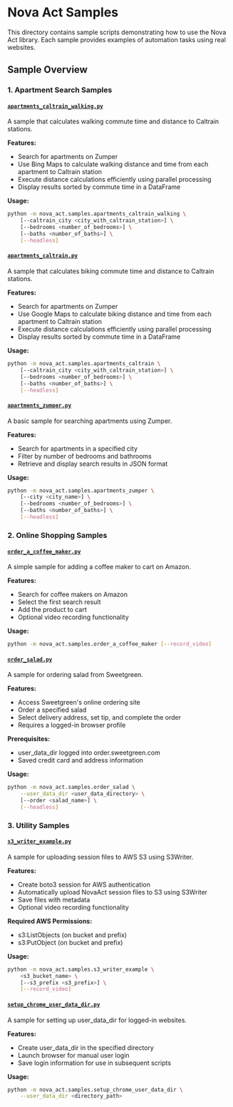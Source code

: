 # Nova Act Samples

This directory contains sample scripts demonstrating how to use the Nova Act library. Each sample provides examples of automation tasks using real websites.

## Sample Overview

### 1. Apartment Search Samples

#### [`apartments_caltrain_walking.py`](./apartments_caltrain_walking.py)
A sample that calculates walking commute time and distance to Caltrain stations.

**Features:**
- Search for apartments on Zumper
- Use Bing Maps to calculate walking distance and time from each apartment to Caltrain station
- Execute distance calculations efficiently using parallel processing
- Display results sorted by commute time in a DataFrame

**Usage:**
```bash
python -m nova_act.samples.apartments_caltrain_walking \
    [--caltrain_city <city_with_caltrain_station>] \
    [--bedrooms <number_of_bedrooms>] \
    [--baths <number_of_baths>] \
    [--headless]
```

#### [`apartments_caltrain.py`](./apartments_caltrain.py)
A sample that calculates biking commute time and distance to Caltrain stations.

**Features:**
- Search for apartments on Zumper
- Use Google Maps to calculate biking distance and time from each apartment to Caltrain station
- Execute distance calculations efficiently using parallel processing
- Display results sorted by commute time in a DataFrame

**Usage:**
```bash
python -m nova_act.samples.apartments_caltrain \
    [--caltrain_city <city_with_caltrain_station>] \
    [--bedrooms <number_of_bedrooms>] \
    [--baths <number_of_baths>] \
    [--headless]
```

#### [`apartments_zumper.py`](./apartments_zumper.py)
A basic sample for searching apartments using Zumper.

**Features:**
- Search for apartments in a specified city
- Filter by number of bedrooms and bathrooms
- Retrieve and display search results in JSON format

**Usage:**
```bash
python -m nova_act.samples.apartments_zumper \
    [--city <city_name>] \
    [--bedrooms <number_of_bedrooms>] \
    [--baths <number_of_baths>] \
    [--headless]
```

### 2. Online Shopping Samples

#### [`order_a_coffee_maker.py`](./order_a_coffee_maker.py)
A simple sample for adding a coffee maker to cart on Amazon.

**Features:**
- Search for coffee makers on Amazon
- Select the first search result
- Add the product to cart
- Optional video recording functionality

**Usage:**
```bash
python -m nova_act.samples.order_a_coffee_maker [--record_video]
```

#### [`order_salad.py`](./order_salad.py)
A sample for ordering salad from Sweetgreen.

**Features:**
- Access Sweetgreen's online ordering site
- Order a specified salad
- Select delivery address, set tip, and complete the order
- Requires a logged-in browser profile

**Prerequisites:**
- user_data_dir logged into order.sweetgreen.com
- Saved credit card and address information

**Usage:**
```bash
python -m nova_act.samples.order_salad \
    --user_data_dir <user_data_directory> \
    [--order <salad_name>] \
    [--headless]
```

### 3. Utility Samples

#### [`s3_writer_example.py`](./s3_writer_example.py)
A sample for uploading session files to AWS S3 using S3Writer.

**Features:**
- Create boto3 session for AWS authentication
- Automatically upload NovaAct session files to S3 using S3Writer
- Save files with metadata
- Optional video recording functionality

**Required AWS Permissions:**
- s3:ListObjects (on bucket and prefix)
- s3:PutObject (on bucket and prefix)

**Usage:**
```bash
python -m nova_act.samples.s3_writer_example \
    <s3_bucket_name> \
    [--s3_prefix <s3_prefix>] \
    [--record_video]
```

#### [`setup_chrome_user_data_dir.py`](./setup_chrome_user_data_dir.py)
A sample for setting up user_data_dir for logged-in websites.

**Features:**
- Create user_data_dir in the specified directory
- Launch browser for manual user login
- Save login information for use in subsequent scripts

**Usage:**
```bash
python -m nova_act.samples.setup_chrome_user_data_dir \
    --user_data_dir <directory_path>
```
